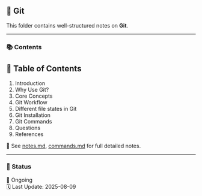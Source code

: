 ## 📘 Git

This folder contains well-structured notes on <b>Git</b>.

____

### 📚 Contents

## 📌 Table of Contents

1. Introduction
2. Why Use Git?
3. Core Concepts
4. Git Workflow
5. Different file states in Git
6. Git Installation
7. Git Commands
8. Questions
9. References


📄 See [notes.md](./notes.md), [commands.md](./commands.md) for full detailed notes.

____

### 🔄 Status

🧠 Ongoing <br>
🗓️ Last Update: 2025-08-09
